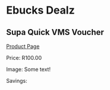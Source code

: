 
# Ebucks Dealz
## Supa Quick VMS Voucher
[Product Page](https://www.ebucks.com/web/shop/productSelected.do?prodId=257618932&catId=227677169)

Price: R100.00

Image: Some text!

Savings: 


	